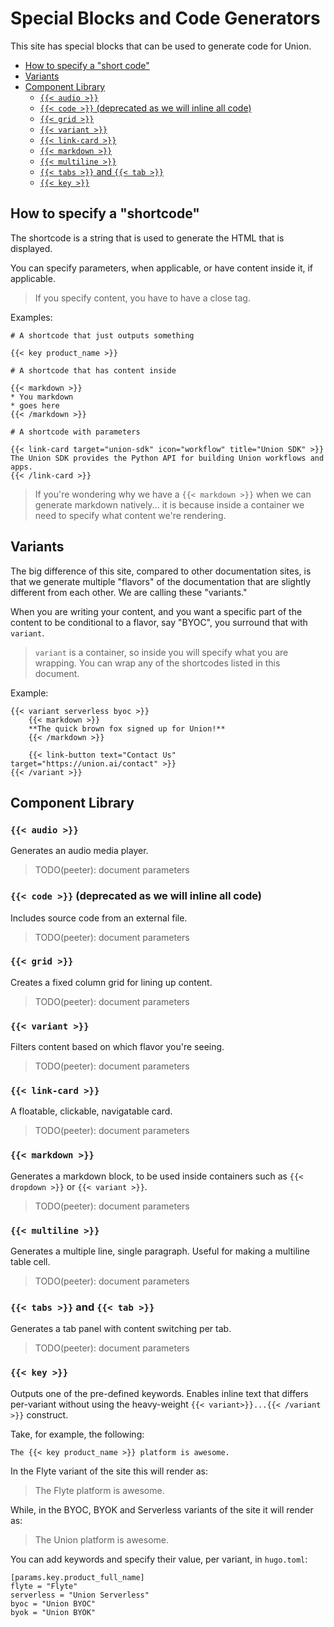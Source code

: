 <!-- omit from toc -->
# Special Blocks and Code Generators

This site has special blocks that can be used to generate code for Union.

- [How to specify a "short code"](#how-to-specify-a-short-code)
- [Variants](#variants)
- [Component Library](#component-library)
  - [`{{< audio >}}`](#-audio-)
  - [`{{< code >}}` (deprecated as we will inline all code)](#-code--deprecated-as-we-will-inline-all-code)
  - [`{{< grid >}}`](#-grid-)
  - [`{{< variant >}}`](#-variant-)
  - [`{{< link-card >}}`](#-link-card-)
  - [`{{< markdown >}}`](#-markdown-)
  - [`{{< multiline >}}`](#-multiline-)
  - [`{{< tabs >}}` and `{{< tab >}}`](#-tabs--and--tab-)
  - [`{{< key >}}`](#-key-)

## How to specify a "shortcode"

The shortcode is a string that is used to generate the HTML that is displayed.

You can specify parameters, when applicable, or have content inside it, if applicable.

> If you specify content, you have to have a close tag.

Examples:

    # A shortcode that just outputs something

    {{< key product_name >}}

    # A shortcode that has content inside

    {{< markdown >}}
    * You markdown
    * goes here
    {{< /markdown >}}

    # A shortcode with parameters

    {{< link-card target="union-sdk" icon="workflow" title="Union SDK" >}}
    The Union SDK provides the Python API for building Union workflows and apps.
    {{< /link-card >}}

> If you're wondering why we have a `{{< markdown >}}` when we can generate markdown natively...
> it is because inside a container we need to specify what content we're rendering.

## Variants

The big difference of this site, compared to other documentation sites, is that
we generate multiple "flavors" of the documentation that are slightly different
from each other. We are calling these "variants."

When you are writing your content, and you want a specific part of the content
to be conditional to a flavor, say "BYOC", you surround that with `variant`.

> `variant` is a container, so inside you will specify what you are wrapping.
> You can wrap any of the shortcodes listed in this document.

Example:

    {{< variant serverless byoc >}}
        {{< markdown >}}
        **The quick brown fox signed up for Union!**
        {{< /markdown >}}

        {{< link-button text="Contact Us" target="https://union.ai/contact" >}}
    {{< /variant >}}

## Component Library

### `{{< audio >}}`

Generates an audio media player.

> TODO(peeter): document parameters

### `{{< code >}}` (deprecated as we will inline all code)

Includes source code from an external file.

> TODO(peeter): document parameters

### `{{< grid >}}`

Creates a fixed column grid for lining up content.

> TODO(peeter): document parameters

### `{{< variant >}}`

Filters content based on which flavor you're seeing.

> TODO(peeter): document parameters

### `{{< link-card >}}`

A floatable, clickable, navigatable card.

> TODO(peeter): document parameters

### `{{< markdown >}}`

Generates a markdown block, to be used inside containers such as `{{< dropdown >}}` or `{{< variant >}}`.

> TODO(peeter): document parameters

### `{{< multiline >}}`

Generates a multiple line, single paragraph. Useful for making a multiline table cell.

> TODO(peeter): document parameters

### `{{< tabs >}}` and `{{< tab >}}`

Generates a tab panel with content switching per tab.

> TODO(peeter): document parameters

### `{{< key >}}`

Outputs one of the pre-defined keywords.
Enables inline text that differs per-variant without using the heavy-weight `{{< variant>}}...{{< /variant >}}` construct.

Take, for example, the following:

```
The {{< key product_name >}} platform is awesome.
```

In the Flyte variant of the site this will render as:

> The Flyte platform is awesome.

While, in the BYOC, BYOK and Serverless variants of the site it will render as:

> The Union platform is awesome.

You can add keywords and specify their value, per variant, in `hugo.toml`:

```
[params.key.product_full_name]
flyte = "Flyte"
serverless = "Union Serverless"
byoc = "Union BYOC"
byok = "Union BYOK"
```
